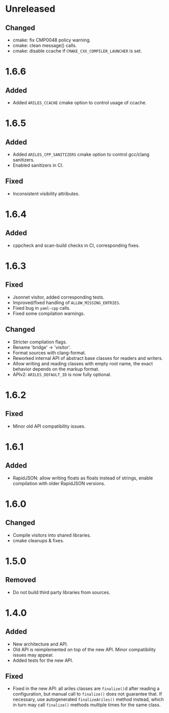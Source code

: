 Unreleased
==========

Changed
-------

* cmake: fix CMP0048 policy warning.
* cmake: clean message() calls.
* cmake: disable ccache if `CMAKE_CXX_COMPILER_LAUNCHER` is set.



1.6.6
=====

Added
-----

* Added `ARILES_CCACHE` cmake option to control usage of ccache.



1.6.5
=====

Added
-----

* Added `ARILES_CPP_SANITIZERS` cmake option to control gcc/clang sanitizers.
* Enabled sanitizers in CI.


Fixed
-----

* Inconsistent visibility attributes.



1.6.4
=====

Added
-----

* cppcheck and scan-build checks in CI, corresponding fixes.



1.6.3
=====

Fixed
-----

* Jsonnet visitor, added corresponding tests.
* Improved/fixed handling of `ALLOW_MISSING_ENTRIES`.
* Fixed bug in `yaml-cpp` calls.
* Fixed some compilation warnings.


Changed
-------

* Stricter compilation flags.
* Rename 'bridge' -> 'visitor'.
* Format sources with clang-format.
* Reworked internal API of abstract base classes for readers and writers.
* Allow writing and reading classes with empty root name, the exact behavior
  depends on the markup format.
* APIv2: `ARILES_DEFAULT_ID` is now fully optional.



1.6.2
=====

Fixed
-----

* Minor old API compatibility issues.



1.6.1
=====

Added
-----

* RapidJSON: allow writing floats as floats instead of strings, enable
  compilation with older RapidJSON versions.



1.6.0
=====

Changed
-------

* Compile visitors into shared libraries.
* cmake cleanups & fixes.



1.5.0
=====

Removed
-------

* Do not build third party libraries from sources.



1.4.0
=====

Added
-----

* New architecture and API.
* Old API is reimplemented on top of the new API. Minor compatibility issues
  may appear.
* Added tests for the new API.


Fixed
-----
* Fixed in the new API: all ariles classes are `finalize()`d after reading a
  configuration, but manual call to `finalize()` does not guarantee that. If
  necessary, use autogenerated `finalizeAriles()` method instead, which in turn
  may call `finalize()` methods multiple times for the same class.
